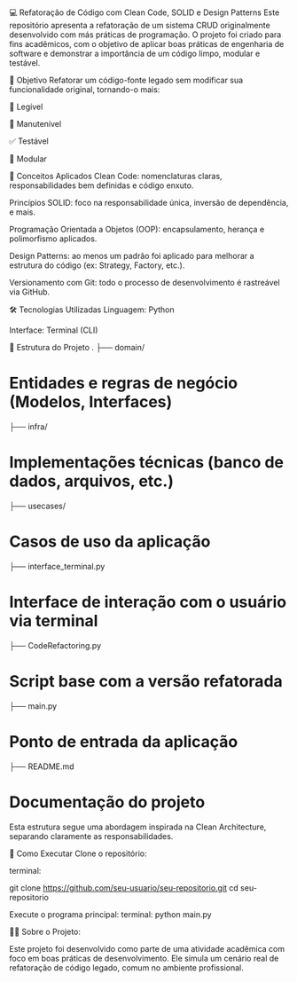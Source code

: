 💻
Refatoração de Código com Clean Code, SOLID e Design Patterns
Este repositório apresenta a refatoração de um sistema CRUD originalmente desenvolvido com más práticas de programação. O projeto foi criado para fins acadêmicos, com o objetivo de aplicar boas práticas de engenharia de software e demonstrar a importância de um código limpo, modular e testável.

🎯 
Objetivo
Refatorar um código-fonte legado sem modificar sua funcionalidade original, tornando-o mais:

📖 Legível

🔧 Manutenível

✅ Testável

🧩 Modular

🧠 
Conceitos Aplicados
Clean Code: nomenclaturas claras, responsabilidades bem definidas e código enxuto.

Princípios SOLID: foco na responsabilidade única, inversão de dependência, e mais.

Programação Orientada a Objetos (OOP): encapsulamento, herança e polimorfismo aplicados.

Design Patterns: ao menos um padrão foi aplicado para melhorar a estrutura do código (ex: Strategy, Factory, etc.).

Versionamento com Git: todo o processo de desenvolvimento é rastreável via GitHub.

🛠️ Tecnologias Utilizadas
Linguagem: Python


Interface: Terminal (CLI)

📁 Estrutura do Projeto
.
├── domain/               
# Entidades e regras de negócio (Modelos, Interfaces)
├── infra/                
# Implementações técnicas (banco de dados, arquivos, etc.)
├── usecases/             
# Casos de uso da aplicação
├── interface_terminal.py 
# Interface de interação com o usuário via terminal
├── CodeRefactoring.py    
# Script base com a versão refatorada
├── main.py               
# Ponto de entrada da aplicação
├── README.md             
# Documentação do projeto

Esta estrutura segue uma abordagem inspirada na Clean Architecture, separando claramente as responsabilidades.

🚀 Como Executar
Clone o repositório:

terminal:

git clone https://github.com/seu-usuario/seu-repositorio.git
cd seu-repositorio

Execute o programa principal:
terminal:
python main.py


👨‍🎓 Sobre o Projeto:

Este projeto foi desenvolvido como parte de uma atividade acadêmica com foco em boas práticas de desenvolvimento. Ele simula um cenário real de refatoração de código legado, comum no ambiente profissional.

